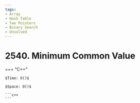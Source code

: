```yaml
---
tags:
- Array
- Hash Table
- Two Pointers
- Binary Search
- Unsolved
---
```



# 2540. Minimum Common Value

=== "C++"

    $Time: O()$

    $Space: O()$

    ```c++
    ```